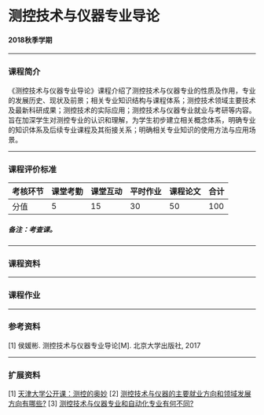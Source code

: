 # 测控技术与仪器专业导论 

#### 2018秋季学期

---

### 课程简介

《测控技术与仪器专业导论》课程介绍了测控技术与仪器专业的性质及作用，专业的发展历史、现状及前景；相关专业知识结构与课程体系；测控技术领域主要技术及最新科研成果；测控技术的实际应用；测控技术与仪器专业就业与考研等内容。旨在加深学生对测控专业的认识和理解，为学生初步建立相关概念体系，明确专业的知识体系及后续专业课程及其衔接关系；明确相关专业知识的使用方法与应用场景。

---

### 课程评价标准

|考核环节 | 课堂考勤 | 课堂互动 | 平时作业 | 课程论文 |合计|
|---|---|---|---|---|---|
|分值| 5| 15|30|50|100|



##### 备注：考查课。 

---

### 课程资料

---

### 课程作业

---

### 参考资料

[1] 侯媛彬. 测控技术与仪器专业导论[M]. 北京大学出版社, 2017

---

### 扩展资料

[1] [天津大学公开课：测控的奥妙](http://open.163.com/special/cuvocw/cekongaomi.html)
[2] [测控技术与仪器的主要就业方向和领域发展方向有哪些?](https://www.zhihu.com/question/20090395)
[3] [测控技术与仪器专业和自动化专业有何不同?](https://www.zhihu.com/question/276041425)
